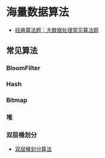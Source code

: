 # 海量数据算法

- [经典算法题：大数据处理常见算法题](https://blog.csdn.net/wangbaochu/article/details/52998175)

## 常见算法

### BloomFilter

### Hash

### Bitmap

### 堆

### 双层桶划分

- [双层桶划分算法](https://www.cnblogs.com/studynote/articles/4920812.html)